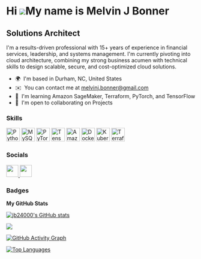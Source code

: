 Hi ![](https://user-images.githubusercontent.com/18350557/176309783-0785949b-9127-417c-8b55-ab5a4333674e.gif)My name is Melvin J Bonner
=======================================================================================================================================

Solutions Architect
-------------------

I'm a results-driven professional with 15+ years of experience in financial services, leadership, and systems management. I'm currently pivoting into cloud architecture, combining my strong business acumen with technical skills to design scalable, secure, and cost-optimized cloud solutions.

* 🌍  I'm based in Durham, NC, United States
* ✉️  You can contact me at [melvinj.bonner@gmail.com](mailto:melvinj.bonner@gmail.com)
* 🧠  I'm learning Amazon SageMaker, Terraform, PyTorch, and TensorFlow
* 🤝  I'm open to collaborating on Projects

### Skills

<p align="left">
  <a href="https://www.python.org/" target="_blank"><img src="https://raw.githubusercontent.com/danielcranney/readme-generator/main/public/icons/skills/python-colored.svg" width="36" height="36" alt="Python" /></a>
  <a href="https://www.mysql.com/" target="_blank"><img src="https://raw.githubusercontent.com/danielcranney/readme-generator/main/public/icons/skills/mysql-colored.svg" width="36" height="36" alt="MySQL" /></a>
  <a href="https://pytorch.org/" target="_blank"><img src="https://raw.githubusercontent.com/danielcranney/readme-generator/main/public/icons/skills/pytorch-colored.svg" width="36" height="36" alt="PyTorch" /></a>
  <a href="https://www.tensorflow.org/" target="_blank"><img src="https://raw.githubusercontent.com/danielcranney/readme-generator/main/public/icons/skills/tensorflow-colored.svg" width="36" height="36" alt="TensorFlow" /></a>
  <a href="https://aws.amazon.com/" target="_blank"><img src="https://raw.githubusercontent.com/danielcranney/readme-generator/main/public/icons/skills/aws-colored-dark.svg" width="36" height="36" alt="Amazon Web Services" /></a>
  <a href="https://www.docker.com/" target="_blank"><img src="https://raw.githubusercontent.com/danielcranney/readme-generator/main/public/icons/skills/docker-colored.svg" width="36" height="36" alt="Docker" /></a>
  <a href="https://kubernetes.io/" target="_blank"><img src="https://raw.githubusercontent.com/danielcranney/readme-generator/main/public/icons/skills/kubernetes-colored.svg" width="36" height="36" alt="Kubernetes" /></a>
  <a href="https://www.terraform.io/" target="_blank"><img src="https://cdn.jsdelivr.net/gh/simple-icons/simple-icons/icons/terraform.svg" width="36" height="36" alt="Terraform" /></a>
</p>

### Socials

<p align="left"> <a href="https://www.github.com/jb24000" target="_blank" rel="noreferrer"> <picture> <source media="(prefers-color-scheme: dark)" srcset="https://raw.githubusercontent.com/danielcranney/readme-generator/main/public/icons/socials/github-dark.svg" /> <source media="(prefers-color-scheme: light)" srcset="https://raw.githubusercontent.com/danielcranney/readme-generator/main/public/icons/socials/github.svg" /> <img src="https://raw.githubusercontent.com/danielcranney/readme-generator/main/public/icons/socials/github.svg" width="32" height="32" /> </picture> </a> <a href="https://www.linkedin.com/in/melvin-j-bonner-b3a5768b/" target="_blank" rel="noreferrer"> <picture> <source media="(prefers-color-scheme: dark)" srcset="https://raw.githubusercontent.com/danielcranney/readme-generator/main/public/icons/socials/linkedin-dark.svg" /> <source media="(prefers-color-scheme: light)" srcset="https://raw.githubusercontent.com/danielcranney/readme-generator/main/public/icons/socials/linkedin.svg" /> <img src="https://raw.githubusercontent.com/danielcranney/readme-generator/main/public/icons/socials/linkedin.svg" width="32" height="32" /> </picture> </a></p>

### Badges

<b>My GitHub Stats</b>

<a href="http://www.github.com/jb24000"><img src="https://github-readme-stats.vercel.app/api?username=jb24000&show_icons=true&hide=&count_private=true&title_color=0891b2&text_color=ffffff&icon_color=0891b2&bg_color=1c1917&hide_border=true&show_icons=true" alt="jb24000's GitHub stats" /></a>

<a href="http://www.github.com/jb24000"><img src="https://github-readme-streak-stats.herokuapp.com/?user=jb24000&stroke=ffffff&background=1c1917&ring=0891b2&fire=0891b2&currStreakNum=ffffff&currStreakLabel=0891b2&sideNums=ffffff&sideLabels=ffffff&dates=ffffff&hide_border=true" /></a>

<a href="http://www.github.com/jb24000">
  <img src="https://github-readme-activity-graph.vercel.app/graph?username=jb24000&bg_color=1c1917&color=ffffff&line=0891b2&point=ffffff&area=true&hide_border=true&custom_title=GitHub%20Activity%20Graph" alt="GitHub Activity Graph" />
</a>

<a href="https://github.com/jb24000" align="left"><img src="https://github-readme-stats.vercel.app/api/top-langs/?username=jb24000&langs_count=10&title_color=0891b2&text_color=ffffff&icon_color=0891b2&bg_color=1c1917&hide_border=true&locale=en&custom_title=Top%20%Languages" alt="Top Languages" /></a>
